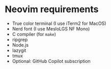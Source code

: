 # Neovim requirements

- True color terminal (I use iTerm2 for MacOS)
- Nerd font (I use MesloLGS NF Mono)
- C compiler (for `make`)
- ripgrep
- Node.js
- lazygit
- tmux
- Optional: GitHub Copilot subscription
